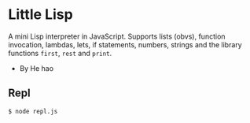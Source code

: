 # Little Lisp

A mini Lisp interpreter in JavaScript.  Supports lists (obvs), function invocation, lambdas, lets, if statements, numbers, strings and the library functions `first`, `rest` and `print`.

* By He hao

## Repl

    $ node repl.js
